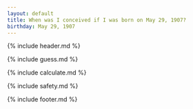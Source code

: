 ```yaml
---
layout: default
title: When was I conceived if I was born on May 29, 1907?
birthday: May 29, 1907
---
```


{% include header.md %}

{% include guess.md %}

{% include calculate.md %}

{% include safety.md %}

{% include footer.md %}



